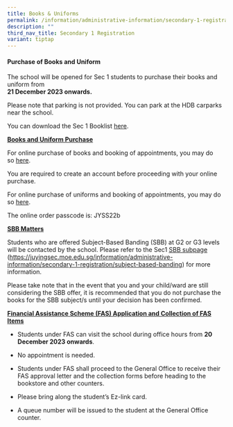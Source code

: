 ```yaml
---
title: Books & Uniforms
permalink: /information/administrative-information/secondary-1-registration/books-n-uniforms/
description: ""
third_nav_title: Secondary 1 Registration
variant: tiptap
---
```

<h4><strong>Purchase of Books and Uniform</strong></h4><p>The school will be opened for Sec 1 students to purchase their books and uniform from<br><strong>21 December 2023 onwards.</strong></p><p>Please note that parking is not provided. You can park at the HDB carparks near the school.</p><p>You can download the Sec 1 Booklist&nbsp;<a href="https://drive.google.com/file/d/1CK1MxxPQIL1FHPQzsqrf6fHSfk7jyKe3/view?usp=drive_link/" rel="noopener" target="_blank">here</a>.</p><p><strong><u>Books and Uniform Purchase</u></strong></p><p>For online purchase of books and booking of appointments, you may do so&nbsp;<a href="https://asenciobookshop.sg/" rel="noopener" target="_blank">here</a>.</p><p>You are required to create an account before proceeding with your online purchase.</p><p>For online purchase of uniforms and booking of appointments, you may do so&nbsp;<a href="https://finestuniform.com/collections/juying-secondary-school/" rel="noopener" target="_blank">here</a>.</p><p>The online order passcode is: JYSS22b</p><p><strong><u>SBB Matters</u></strong></p><p>Students who are offered Subject-Based Banding (SBB) at G2 or G3 levels will be contacted by the school. Please refer to the Sec1&nbsp;<a href="/information/administrative-information/secondary-1-registration/subject-based-banding" rel="noopener noreferrer nofollow" target="_blank">SBB subpage</a><br>(<a href="/information/administrative-information/secondary-1-registration/subject-based-banding" rel="noopener" target="_blank">https://juyingsec.moe.edu.sg/information/administrative-information/secondary-1-registration/subject-based-banding</a>)&nbsp;for more information.</p><p>Please take note that in the event that you and your child/ward are still considering the SBB offer, it is recommended that you do not purchase the books for the SBB subject/s until your decision has been confirmed.</p><p><strong><u>Financial Assistance Scheme (FAS) Application and Collection of FAS Items</u></strong></p><ul data-tight="true" class="tight"><li><p>Students under FAS can visit the school during office hours from&nbsp;<strong>20 December 2023 onwards</strong>.</p></li><li><p>No appointment is needed.</p></li><li><p>Students under FAS shall proceed to the General Office to receive their FAS approval letter and the collection forms before heading to the bookstore and other counters.</p></li><li><p>Please bring along the student’s Ez-link card.</p></li><li><p>A queue number will be issued to the student at the General Office counter.</p></li></ul><p></p>